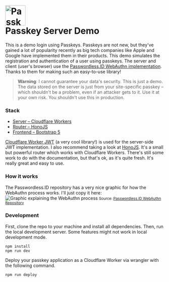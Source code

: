 <h1><img src="https://passkeys.berrysauce.me/assets/img/android-chrome-192x192.png" alt="Passkey Demo Icon" height=64><br>Passkey Server Demo</h1>

This is a demo login using Passkeys. Passkeys are not new, but they've gained a lot of popularity recently as big tech companies like Apple and Google have implemented them in their products. This demo simulates the registration and authentication of a user using passkeys. The server and client (user's browser) use the [Passwordless.ID WebAuthn implementation](https://github.com/passwordless-id/webauthn). Thanks to them for making such an easy-to-use library!

> **Warning**: I cannot guarantee your data's security. This is just a demo. The data stored on the server is just from your site-specific passkey – which shouldn't be a problem, even if an attacker gets to it. Use it at your own risk. You shouldn't use this in production.

### Stack

- [Server – Cloudflare Workers](https://workers.cloudflare.com/)
- [Router – HonoJS](https://hono.dev/)
- [Frontend – Bootstrap 5](https://getbootstrap.com/)

[Cloudflare Worker JWT](https://github.com/tsndr/cloudflare-worker-jwt) (a very cool library!) is used for the server-side JWT implementation. I also recommend taking a look at [HonoJS](https://hono.dev/). It's a small but powerful router which works with Cloudflare Workers. There's still some work to do with the documentation, but that's ok, as it's quite fresh. It's really great and easy to use.

### How it works

The Passwordless.ID repository has a very nice graphic for how the WebAuthn process works. I'll just copy it here:
<img src="https://passwordless.id/protocols/webauthn/overview.svg" alt="Graphic explaining the WebAuthn process">
<small>Source: [Passwordless.ID WebAuthn Repository](https://github.com/passwordless-id/webauthn)</small>

### Development

First, clone the repo to your machine and install all dependencies.
Then, run the local development server. Some features might not work in local development mode.

```
npm install
npm run dev
```

Deploy your passkey application as a Cloudflare Worker via wrangler with the following command.

```
npm run deploy
```
